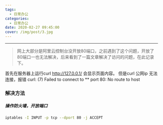 ```yaml
---
tags:
  - 日常办公
categories:
  - 日常办公
date: 2020-02-27 09:45:00
cover: /img/post/3.jpg
---
```


---
>网上大部分是阿里云控制台没开放80端口，之前遇到了这个问题，开放了80端口一也无法解决，后来看到了一篇文章解决了访问的问题，在此记录下。

首先在服务器上运行curl http://127.0.0.1/ 会显示页面内容。
但是curl 公网ip 无法连接，报错 curl: (7) Failed to connect to ** port 80: No route to host
### 解决方法
##### 操作防火墙，开放端口

```bash
iptables -I INPUT -p tcp --dport 80 -j ACCEPT
```


